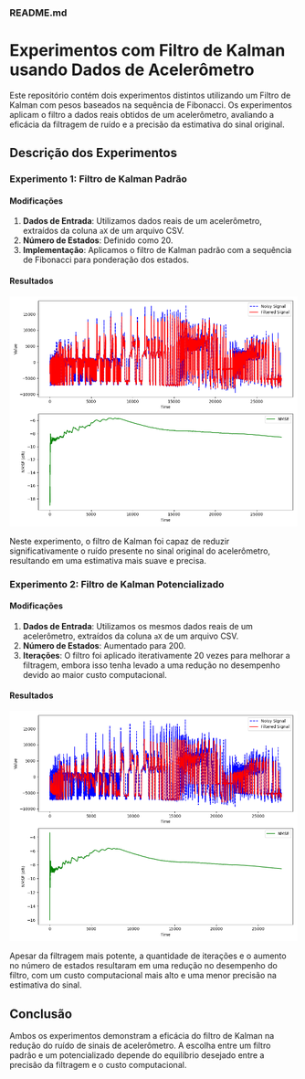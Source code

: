 ### README.md

# Experimentos com Filtro de Kalman usando Dados de Acelerômetro

Este repositório contém dois experimentos distintos utilizando um Filtro de Kalman com pesos baseados na sequência de Fibonacci. Os experimentos aplicam o filtro a dados reais obtidos de um acelerômetro, avaliando a eficácia da filtragem de ruído e a precisão da estimativa do sinal original.

## Descrição dos Experimentos

### Experimento 1: Filtro de Kalman Padrão

#### Modificações

1. **Dados de Entrada**: Utilizamos dados reais de um acelerômetro, extraídos da coluna `aX` de um arquivo CSV.
2. **Número de Estados**: Definido como 20.
3. **Implementação**: Aplicamos o filtro de Kalman padrão com a sequência de Fibonacci para ponderação dos estados.

#### Resultados

![Resultado do Filtro de Kalman Padrão](/Exemplo%20Kalman%201/teste%20com%20dados/teste%20csv.png)

Neste experimento, o filtro de Kalman foi capaz de reduzir significativamente o ruído presente no sinal original do acelerômetro, resultando em uma estimativa mais suave e precisa.

### Experimento 2: Filtro de Kalman Potencializado

#### Modificações

1. **Dados de Entrada**: Utilizamos os mesmos dados reais de um acelerômetro, extraídos da coluna `aX` de um arquivo CSV.
2. **Número de Estados**: Aumentado para 200.
3. **Iterações**: O filtro foi aplicado iterativamente 20 vezes para melhorar a filtragem, embora isso tenha levado a uma redução no desempenho devido ao maior custo computacional.

#### Resultados

![Resultado do Filtro de Kalman Potencializado](/Exemplo%20Kalman%201/teste%20com%20dados/teste%20potencializado%20csv.png)

Apesar da filtragem mais potente, a quantidade de iterações e o aumento no número de estados resultaram em uma redução no desempenho do filtro, com um custo computacional mais alto e uma menor precisão na estimativa do sinal.

## Conclusão

Ambos os experimentos demonstram a eficácia do filtro de Kalman na redução do ruído de sinais de acelerômetro. A escolha entre um filtro padrão e um potencializado depende do equilíbrio desejado entre a precisão da filtragem e o custo computacional.

